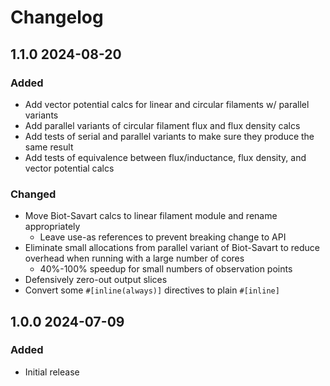 # Changelog

## 1.1.0 2024-08-20

### Added

* Add vector potential calcs for linear and circular filaments w/ parallel variants
* Add parallel variants of circular filament flux and flux density calcs
* Add tests of serial and parallel variants to make sure they produce the same result
* Add tests of equivalence between flux/inductance, flux density, and vector potential calcs

### Changed

* Move Biot-Savart calcs to linear filament module and rename appropriately
  * Leave use-as references to prevent breaking change to API
* Eliminate small allocations from parallel variant of Biot-Savart to reduce overhead when running with a large number of cores
  * 40%-100% speedup for small numbers of observation points
* Defensively zero-out output slices
* Convert some `#[inline(always)]` directives to plain `#[inline]`

## 1.0.0 2024-07-09

### Added

* Initial release
